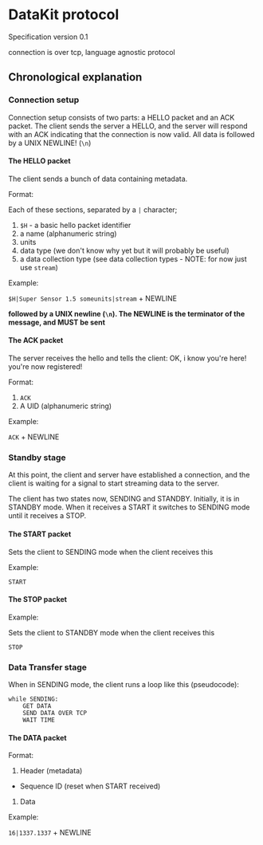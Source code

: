 
# DataKit protocol

Specification version 0.1

connection is over tcp, language agnostic protocol

## Chronological explanation

### Connection setup

Connection setup consists of two parts: a HELLO packet and an ACK packet.
The client sends the server a HELLO, and the server will respond with an ACK indicating that the connection is now valid.
All data is followed by a UNIX NEWLINE! (`\n`)

#### The HELLO packet

The client sends a bunch of data containing metadata.

Format:

Each of these sections, separated by a `|` character;

1. `$H` - a basic hello packet identifier
1. a name (alphanumeric string)
1. units
1. data type (we don't know why yet but it will probably be useful)
1. a data collection type (see data collection types - NOTE: for now just use `stream`)

Example:

`$H|Super Sensor 1.5 someunits|stream` + NEWLINE

**followed by a UNIX newline (`\n`). The NEWLINE is the terminator of the message, and MUST be sent**

#### The ACK packet

The server receives the hello and tells the client: OK, i know you're here! you're now registered!

Format:

1. `ACK`
1. A UID (alphanumeric string)

Example:

`ACK` + NEWLINE

### Standby stage

At this point, the client and server have established a connection, and the client is waiting for a signal to start streaming data to the server.

The client has two states now, SENDING and STANDBY.
Initially, it is in STANDBY mode. When it receives a START it switches to SENDING mode until it receives a STOP.

#### The START packet

Sets the client to SENDING mode when the client receives this

Example:

`START`

#### The STOP packet

Example:

Sets the client to STANDBY mode when the client receives this

`STOP`

### Data Transfer stage

When in SENDING mode, the client runs a loop like this (pseudocode):

```pseudo
while SENDING:
    GET DATA
    SEND DATA OVER TCP
    WAIT TIME
```

#### The DATA packet

Format:

1. Header (metadata)
  - Sequence ID (reset when START received)
1. Data

Example:

`16|1337.1337` + NEWLINE